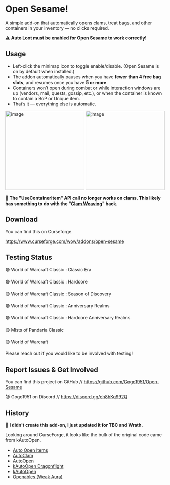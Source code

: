 # Open Sesame!

A simple add-on that automatically opens clams, treat bags, and other containers in your inventory — no clicks required.

⚠️ **Auto Loot must be enabled for Open Sesame to work correctly!**

## Usage

* Left-click the minimap icon to toggle enable/disable. (Open Sesame is on by default when installed.)
* The addon automatically pauses when you have **fewer than 4 free bag slots**, and resumes once you have **5 or more**.
* Containers won’t open during combat or while interaction windows are up (vendors, mail, quests, gossip, etc.), or when the container is known to contain a BoP or Unique item.
* That’s it — everything else is automatic.

<img width="250" alt="image" src="https://github.com/user-attachments/assets/2f649bae-80ae-4ded-8d3e-976422010d4d" />

<img width="250" alt="image" src="https://github.com/user-attachments/assets/ebb4fc5a-2a96-474b-b3b3-f10d238bb1be" />

🚫 **The "UseContainerItem" API call no longer works on clams. This likely has something to do with the "[Clam Weaving](https://www.youtube.com/watch?v=h3YO7jeoOWs)" hack.**

## Download

You can find this on Curseforge.

https://www.curseforge.com/wow/addons/open-sesame

## Testing Status

🟢 World of Warcraft Classic : Classic Era

🟢 World of Warcraft Classic : Hardcore

🟡 World of Warcraft Classic : Season of Discovery

🟢 World of Warcraft Classic : Anniversary Realms

🟢 World of Warcraft Classic : Hardcore Anniversary Realms

🟡 Mists of Pandaria Classic

🟡 World of Warcraft

Please reach out if you would like to be involved with testing!

## Report Issues & Get Involved

You can find this project on GitHub // https://github.com/Gogo1951/Open-Sesame

😈 Gogo1951 on Discord // https://discord.gg/eh8hKq992Q

## History

👏 **I didn't create this add-on, I just updated it for TBC and Wrath.**

Looking around CurseForge, it looks like the bulk of the original code came from kAutoOpen.

- [Auto Open Items](https://www.curseforge.com/wow/addons/auto-open-items)
- [AutoClam](https://www.curseforge.com/wow/addons/autoclam)
- [AutoOpen](https://www.curseforge.com/wow/addons/autoopen)
- [kAutoOpen Dragonflight](https://www.curseforge.com/wow/addons/kautoopen-dragonflight)
- [kAutoOpen](https://www.curseforge.com/wow/addons/kautoopen)
- [Openables (Weak Aura)](https://wago.io/gtRVJZetK)
